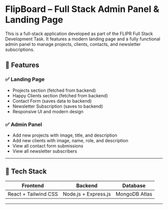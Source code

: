 # FlipBoard – Full Stack Admin Panel & Landing Page

This is a full-stack application developed as part of the FLIPR Full Stack Development Task. It features a modern landing page and a fully functional admin panel to manage projects, clients, contacts, and newsletter subscriptions.

## 🧩 Features

### ✅ Landing Page
- Projects section (fetched from backend)
- Happy Clients section (fetched from backend)
- Contact Form (saves data to backend)
- Newsletter Subscription (saves to backend)
- Responsive UI and modern design

### ✅ Admin Panel
- Add new projects with image, title, and description
- Add new clients with image, name, role, and description
- View all contact form submissions
- View all newsletter subscribers

---

## 🔧 Tech Stack

| Frontend            | Backend              | Database         |
|---------------------|----------------------|------------------|
| React + Tailwind CSS| Node.js + Express.js | MongoDB Atlas    |

---

